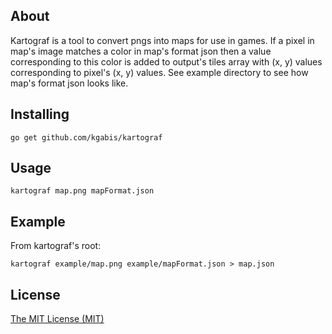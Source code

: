 ## About
Kartograf is a tool to convert pngs into maps for use in games. If a pixel in map's image matches a color in map's format json then a value corresponding to this color is added to output's tiles array with (x, y) values corresponding to pixel's (x, y) values. See example directory to see how map's format json looks like. 

## Installing
```
go get github.com/kgabis/kartograf
```

## Usage
```
kartograf map.png mapFormat.json 

```

## Example
From kartograf's root:
```
kartograf example/map.png example/mapFormat.json > map.json
```


## License
[The MIT License (MIT)](http://opensource.org/licenses/mit-license.php)
